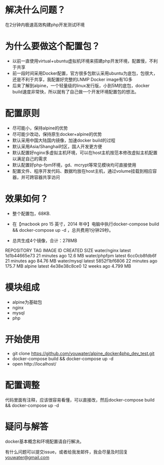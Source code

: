 # 解决什么问题？

在2分钟内极速高效构建php开发测试环境

# 为什么要做这个配置包？

* 以前一直使用virtual+ubuntu虚拟机环境来搭建php开发环境，配置慢，不利于共享
* 前一段时间采用Docker配置，官方很多包默认采用ubuntu为底包，包很大，还是不利于共享，我配置好完整的LNMP Docker image有1G多
* 后来了解到alpine，一个轻量级的linux发行版，小到5M的底包，docker build速度非常快，所以就有了自己做一个开发环境配置包的想法。

# 配置原则

* 尽可能小，保持alpine的优势
* 尽可能少改动，保持原生docker+alpine的优势
* 默认采用中国大陆国内镜像，加速docker build的过程
* 默认采用Asia/Shanghai时区，国人开发更方便
* 默认配置好nginx多虚拟主机环境，可以在host主机按范本修改虚拟主机配置以满足自己的需求
* 默认配置好php-fpm环境，gd、mcrypt等常见模块均可直接使用
* 配置文件、程序开发代码、数据均放在host主机，通过volume挂载到相应容器，并可跨容器共享访问

# 效果如何？

* 整个配置包，68KB.
* 在【macbook pro 15 英寸，2014 年中】电脑中执行docker-compose build && docker-compose up -d ，总共费用1分钟29秒。


* 总共生成4个镜像，合计：278MB

REPOSITORY          TAG                 IMAGE ID            CREATED             SIZE
water/nginx         latest              1d1b44665e73        21 minutes ago      12.6 MB
water/phpfpm        latest              6cc0cb8fdb6f        21 minutes ago      84.76 MB
water/mysql         latest              5852f1bf6806        22 minutes ago      175.7 MB
alpine              latest              4e38e38c8ce0        12 weeks ago        4.799 MB

# 模块组成

* alpine为基础包
* nginx
* mysql
* php

# 开始使用

* git clone https://github.com/youwater/alpine_docker4php_dev_test.git
* docker-compose build && docker-compose up -d
* open http://localhost/

# 配置调整

代码里面有注释，应该很容易看懂，可以直接改，然后docker-compose build && docker-compose up -d

# 疑问与解答 

docker基本概念和环境配置请自行解决。

有什么问题可以提交issue，或者给我发邮件，我会尽量及时回复 youwater@gmail.com